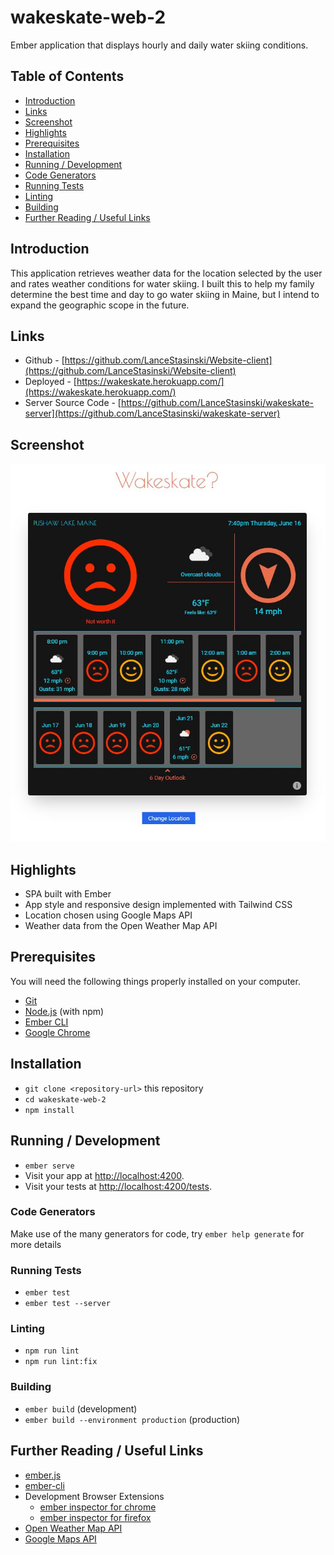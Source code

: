# wakeskate-web-2

Ember application that displays hourly and daily water skiing conditions.

## Table of Contents

- [Introduction](#introduction)
- [Links](#links)
- [Screenshot](#screenshot)
- [Highlights](#highlights)
- [Prerequisites](#prerequisites)
- [Installation](#installation)
- [Running / Development](#running--development)
- [Code Generators](#code-generators)
- [Running Tests](#running-tests)
- [Linting](#linting)
- [Building](#building)
- [Further Reading / Useful Links](#further-reading--useful-links)

## Introduction

This application retrieves weather data for the location selected by the user and rates weather conditions for water skiing. I built this to help my family determine the best time and day to go water skiing in Maine, but I intend to expand the geographic scope in the future.

## Links

- Github - [https://github.com/LanceStasinski/Website-client](https://github.com/LanceStasinski/Website-client)
- Deployed - [https://wakeskate.herokuapp.com/](https://wakeskate.herokuapp.com/)
- Server Source Code - [https://github.com/LanceStasinski/wakeskate-server](https://github.com/LanceStasinski/wakeskate-server)

## Screenshot

![screenshot](./screenshots/screenshot.JPG)

## Highlights

- SPA built with Ember
- App style and responsive design implemented with Tailwind CSS
- Location chosen using Google Maps API
- Weather data from the Open Weather Map API

## Prerequisites

You will need the following things properly installed on your computer.

- [Git](https://git-scm.com/)
- [Node.js](https://nodejs.org/) (with npm)
- [Ember CLI](https://cli.emberjs.com/release/)
- [Google Chrome](https://google.com/chrome/)

## Installation

- `git clone <repository-url>` this repository
- `cd wakeskate-web-2`
- `npm install`

## Running / Development

- `ember serve`
- Visit your app at [http://localhost:4200](http://localhost:4200).
- Visit your tests at [http://localhost:4200/tests](http://localhost:4200/tests).

### Code Generators

Make use of the many generators for code, try `ember help generate` for more details

### Running Tests

- `ember test`
- `ember test --server`

### Linting

- `npm run lint`
- `npm run lint:fix`

### Building

- `ember build` (development)
- `ember build --environment production` (production)

## Further Reading / Useful Links

- [ember.js](https://emberjs.com/)
- [ember-cli](https://cli.emberjs.com/release/)
- Development Browser Extensions
  - [ember inspector for chrome](https://chrome.google.com/webstore/detail/ember-inspector/bmdblncegkenkacieihfhpjfppoconhi)
  - [ember inspector for firefox](https://addons.mozilla.org/en-US/firefox/addon/ember-inspector/)
- [Open Weather Map API](https://openweathermap.org/api)
- [Google Maps API](https://mapsplatform.google.com/)
